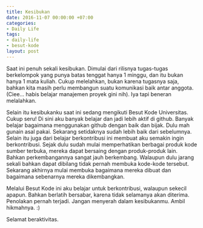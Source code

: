 ```yaml
---
title: Kesibukan
date: 2016-11-07 00:00:00 +07:00
categories:
- Daily Life
tags:
- daily-life
- besut-kode
layout: post
---
```


Saat ini penuh sekali kesibukan. Dimulai dari rilisnya tugas-tugas berkelompok yang punya batas tenggat hanya 1 minggu, dan itu bukan hanya 1 mata kuliah. Cukup melelahkan, bukan karena tugasnya saja, bahkan kita masih perlu membangun suatu komunikasi baik antar anggota. (Ciee... habis belajar manajemen proyek gini nih). Iya tapi beneran melalahkan.

Selain itu kesibukanku saat ini sedang mengikuti Besut Kode Universitas. Cukup seru! Di sini aku banyak belajar dan jadi lebih aktif di github. Banyak belajar bagaimana menggunakan github dengan baik dan bijak. Dulu mah gunain asal pakai. Sekarang setidaknya sudah lebih baik dari sebelumnya. Selain itu juga dari belajar berkontribusi ini membuat aku semakin ingin berkontribusi. Sejak dulu sudah mulai memperhatikan berbagai produk kode sumber terbuka, mereka dapat bersaing dengan produk-produk lain. Bahkan perkembangannya sangat jauh berkembang. Walaupun dulu jarang sekali bahkan dapat dibilang tidak pernah membuka kode-kode tersebut. Sekarang akhirnya mulai membuka bagaimana mereka dibuat dan bagaimana sebenarnya mereka dikembangkan.

Melalui Besut Kode ini aku belajar untuk berkontribusi, walaupun sekecil apapun. Bahkan berlatih bersabar, karena tidak selamanya akan diterima. Penolakan pernah terjadi. Jangan menyerah dalam kesibukanmu. Ambil hikmahnya. :)

Selamat beraktivitas.